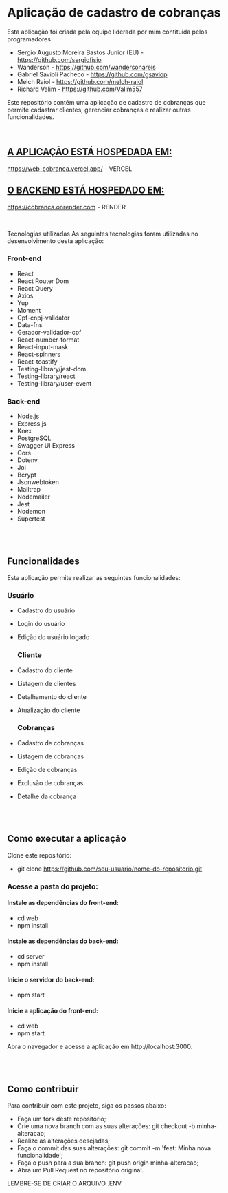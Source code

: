 # Aplicação de cadastro de cobranças

Esta aplicação foi criada pela equipe liderada por mim contituida pelos programadores.
- Sergio Augusto Moreira Bastos Junior (EU) - https://github.com/sergiofisio
- Wanderson - https://github.com/wandersonareis
- Gabriel Savioli Pacheco - https://github.com/gsaviop
- Melch Raiol - https://github.com/melch-raiol
- Richard Valim - https://github.com/Valim557


Este repositório contém uma aplicação de cadastro de cobranças que permite cadastrar clientes, gerenciar cobranças e realizar outras funcionalidades. 

</br>

<u><b>

## A APLICAÇÃO ESTÁ HOSPEDADA EM:

</u></b>

https://web-cobranca.vercel.app/ - VERCEL

<u><b>
## O BACKEND ESTÁ HOSPEDADO EM:

</u></b>

https://cobranca.onrender.com - RENDER

</br>

Tecnologias utilizadas
As seguintes tecnologias foram utilizadas no desenvolvimento desta aplicação:


### Front-end

- React
- React Router Dom
- React Query
- Axios
- Yup
- Moment
- Cpf-cnpj-validator
- Data-fns
- Gerador-validador-cpf
- React-number-format
- React-input-mask
- React-spinners
- React-toastify
- Testing-library/jest-dom
- Testing-library/react
- Testing-library/user-event
 
### Back-end

- Node.js
- Express.js
- Knex
- PostgreSQL
- Swagger UI Express
- Cors
- Dotenv
- Joi
- Bcrypt
- Jsonwebtoken
- Mailtrap
- Nodemailer
- Jest
- Nodemon
- Supertest
  
</br>
</br>

<b>

## Funcionalidades
</b>

Esta aplicação permite realizar as seguintes funcionalidades:

  ### Usuário
- Cadastro do usuário
- Login do usuário
- Edição do usuário logado
  
  ### Cliente
- Cadastro do cliente
- Listagem de clientes
- Detalhamento do cliente
- Atualização do cliente
  
  ### Cobranças
- Cadastro de cobranças
- Listagem de cobranças
- Edição de cobranças
- Exclusão de cobranças
- Detalhe da cobrança
  
</br>
</br>

## Como executar a aplicação

Clone este repositório:

- git clone https://github.com/seu-usuario/nome-do-repositorio.git

### Acesse a pasta do projeto:
  #### Instale as dependências do front-end:
- cd web
- npm install

#### Instale as dependências do back-end:
- cd server
- npm install

#### Inicie o servidor do back-end:
- npm start

#### Inicie a aplicação do front-end:
- cd web
- npm start
  
Abra o navegador e acesse a aplicação em http://localhost:3000.

</br>
</br>

## Como contribuir
Para contribuir com este projeto, siga os passos abaixo:

- Faça um fork deste repositório;
- Crie uma nova branch com as suas alterações: git checkout -b minha-alteracao;
- Realize as alterações desejadas;
- Faça o commit das suas alterações: git commit -m 'feat: Minha nova funcionalidade';
- Faça o push para a sua branch: git push origin minha-alteracao;
- Abra um Pull Request no repositório original.

LEMBRE-SE DE CRIAR O ARQUIVO .ENV
